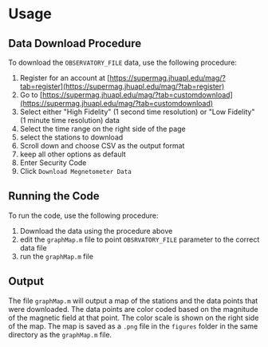 # Usage

## Data Download Procedure

To download the `OBSERVATORY_FILE` data, use the following procedure:

1. Register for an account at [https://supermag.jhuapl.edu/mag/?tab=register](https://supermag.jhuapl.edu/mag/?tab=register)
2. Go to [https://supermag.jhuapl.edu/mag/?tab=customdownload](https://supermag.jhuapl.edu/mag/?tab=customdownload)
3. Select either "High Fidelity" (1 second time resolution) or "Low Fidelity" (1 minute time resolution) data
4. Select the time range on the right side of the page
5. select the stations to download
6. Scroll down and choose CSV as the output format
7. keep all other options as default
8. Enter Security Code
9. Click `Download Megnetometer Data`

## Running the Code

To run the code, use the following procedure:

1. Download the data using the procedure above
2. edit the `graphMap.m` file to point `OBSRVATORY_FILE` parameter to the correct data file
3. run the `graphMap.m` file

## Output

The file `graphMap.m` will output a map of the stations and the data points that were downloaded. The data points are color coded based on the magnitude of the magnetic field at that point. The color scale is shown on the right side of the map. The map is saved as a `.png` file in the `figures` folder in the same directory as the `graphMap.m` file.
